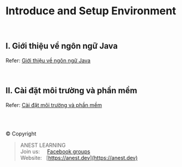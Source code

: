 # Introduce and Setup Environment

<br />

## I. Giới thiệu về ngôn ngữ Java

Refer: [Giới thiệu về ngôn ngữ Java](https://github.com/AnestAcademy/Course-Java-Introduce/blob/master/1.%20Introduce.md)

<br />

## II. Cài đặt môi trường và phần mềm

Refer: [Cài đặt môi trường và phần mềm](https://github.com/AnestAcademy/Course-Java-Introduce/blob/master/2.%20Setup%20Environment%20%26%20IDE.md)

<br />

##  

© Copyright
> ANEST LEARNING  
> Join us: &nbsp;&nbsp;&nbsp; [Facebook groups](https://www.facebook.com/groups/anest.learning/)  
> Website: &nbsp; [https://anest.dev](https://anest.dev)  
